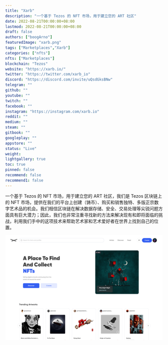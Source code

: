```yaml
---
title: "Xarb"
description: "一个基于 Tezos 的 NFT 市场，用于建立您的 ART 社区"
date: 2022-08-21T00:00:00+08:00
lastmod: 2022-08-21T00:00:00+08:00
draft: false
authors: ["boogArno"]
featuredImage: "xarb.png"
tags: ["Marketplaces","Xarb"]
categories: ["nfts"]
nfts: ["Marketplaces"]
blockchain: "Tezos"
website: "https://xarb.io/"
twitter: "https://twitter.com/xarb_io"
discord: "https://discord.com/invite/uQsdGksBNw"
telegram: ""
github: ""
youtube: ""
twitch: ""
facebook: ""
instagram: "https://instagram.com/xarb.io"
reddit: ""
medium: ""
steam: ""
gitbook: ""
googleplay: ""
appstore: ""
status: "Live"
weight: 
lightgallery: true
toc: true
pinned: false
recommend: false
recommend1: false
---
```

一个基于 Tezos 的 NFT 市场，用于建立您的 ART 社区，我们是 Tezos 区块链上的 NFT 市场，提供在我们的平台上创建（铸币）、购买和销售独特、多版正宗数字艺术品的机会。我们相信区块链在解决数据存储、安全、交易处理等尖锐问题方面具有巨大潜力；因此，我们也非常注重寻找新的方法来解决现有和即将面临的挑战，利用我们手中的这项技术来帮助艺术家和艺术爱好者在世界上找到自己的位置。

![xarb-dapp-marketplaces-tezos-image2_475e195ed4ba49ac0597c6672715f1d4](xarb-dapp-marketplaces-tezos-image2_475e195ed4ba49ac0597c6672715f1d4.png)
